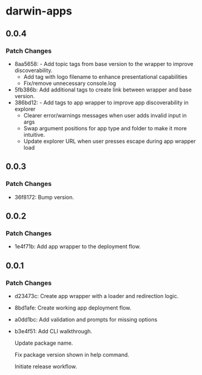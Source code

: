 # darwin-apps

## 0.0.4

### Patch Changes

- 8aa5658: - Add topic tags from base version to the wrapper to improve discoverability.
  - Add tag with logo filename to enhance presentational capabilities
  - Fix/remove unnecessary console.log
- 5fb386b: Add additional tags to create link between wrapper and base version.
- 386bd12: - Add tags to app wrapper to improve app discoverability in explorer
  - Clearer error/warnings messages when user adds invalid input in args
  - Swap argument positions for app type and folder to make it more intuitive.
  - Update explorer URL when user presses escape during app wrapper load

## 0.0.3

### Patch Changes

- 36f8172: Bump version.

## 0.0.2

### Patch Changes

- 1e4f71b: Add app wrapper to the deployment flow.

## 0.0.1

### Patch Changes

- d23473c: Create app wrapper with a loader and redirection logic.
- 8bd1afe: Create working app deployment flow.
- a0dd1bc: Add validation and prompts for missing options
- b3e4f51: Add CLI walkthrough.

  Update package name.

  Fix package version shown in help command.

  Initiate release workflow.
